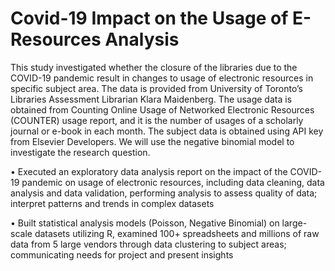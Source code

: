 # Covid-19 Impact on the Usage of E-Resources Analysis

This study investigated whether the closure of the libraries due to the COVID-19 pandemic result in changes to usage of electronic resources in specific subject area. The data is provided from University of Toronto’s Libraries Assessment Librarian Klara Maidenberg. The usage data is obtained from Counting Online Usage of Networked Electronic Resources (COUNTER) usage report, and it is the number of usages of a scholarly journal or e-book in each month. The subject data is obtained using API key from Elsevier Developers. We will use the negative binomial model to investigate the research question.


•	Executed an exploratory data analysis report on the impact of the COVID-19 pandemic on usage of electronic resources, including data cleaning, data analysis and data validation, performing analysis to assess quality of data; interpret patterns and trends in complex datasets

•	Built statistical analysis models (Poisson, Negative Binomial) on large-scale datasets utilizing R, examined 100+ spreadsheets and millions of raw data from 5 large vendors through data clustering to subject areas; communicating needs for project and present insights

